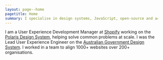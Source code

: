 ```yaml
---
layout: page--home
pagetitle: Home
summary: I specialise in design systems, JavaScript, open-source and accessibility. I love solving problems at scale with systemisation, automation, modern technology and thoughtful design.
---
```

I am a User Experience Development Manager at [Shopify](https://www.shopify.com) working on the [Polaris Design System](https://polaris.shopify.com/), helping solve common problems at scale. I was the Lead User Experience Engineer on the [Australian Government Design System](https://designsystem.gov.au). I worked in a team to align 1000+ websites over 200+ organisations.

